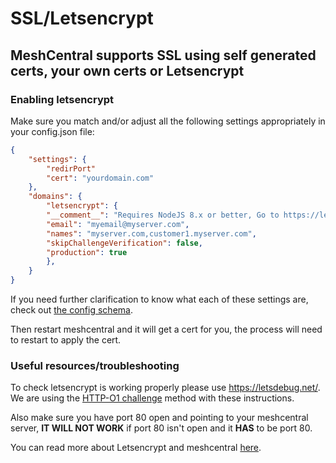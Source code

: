# SSL/Letsencrypt

## MeshCentral supports SSL using self generated certs, your own certs or Letsencrypt

### Enabling letsencrypt

Make sure you match and/or adjust all the following settings appropriately in your config.json file:

```json
{
    "settings": {
        "redirPort"
        "cert": "yourdomain.com"
    },
    "domains": {
        "letsencrypt": {
        "__comment__": "Requires NodeJS 8.x or better, Go to https://letsdebug.net/ first before trying Let's Encrypt.",
        "email": "myemail@myserver.com",
        "names": "myserver.com,customer1.myserver.com",
        "skipChallengeVerification": false,
        "production": true
        },
    }
}
```

If you need further clarification to know what each of these settings are, check out [the config schema](https://github.com/Ylianst/MeshCentral/blob/master/meshcentral-config-schema.json).

Then restart meshcentral and it will get a cert for you, the process will need to restart to apply the cert.

### Useful resources/troubleshooting

To check letsencrypt is working properly please use https://letsdebug.net/. We are using the [HTTP-O1 challenge](https://letsencrypt.org/docs/challenge-types/#http-01-challenge) method with these instructions.

Also make sure you have port 80 open and pointing to your meshcentral server, **IT WILL NOT WORK** if port 80 isn't open and it **HAS** to be port 80.

You can read more about Letsencrypt and meshcentral [here](https://ylianst.github.io/MeshCentral/meshcentral/#lets-encrypt-support). 
